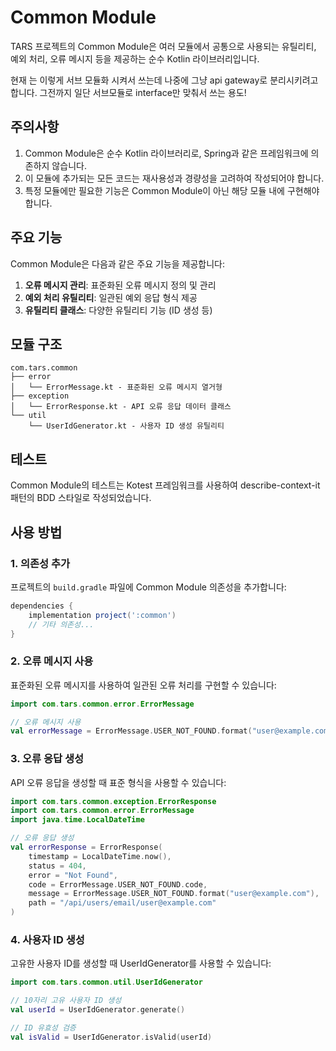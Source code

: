 # Common Module

TARS 프로젝트의 Common Module은 여러 모듈에서 공통으로 사용되는 유틸리티, 예외 처리, 오류 메시지 등을 제공하는 순수 Kotlin 라이브러리입니다.

현재 는 이렇게 서브 모듈화 시켜서 쓰는데
나중에 그냥 api gateway로 분리시키려고 합니다.
그전까지 일단 서브모듈로 interface만 맞춰서 쓰는 용도!

## 주의사항

1. Common Module은 순수 Kotlin 라이브러리로, Spring과 같은 프레임워크에 의존하지 않습니다.
2. 이 모듈에 추가되는 모든 코드는 재사용성과 경량성을 고려하여 작성되어야 합니다.
3. 특정 모듈에만 필요한 기능은 Common Module이 아닌 해당 모듈 내에 구현해야 합니다.

## 주요 기능

Common Module은 다음과 같은 주요 기능을 제공합니다:

1. **오류 메시지 관리**: 표준화된 오류 메시지 정의 및 관리
2. **예외 처리 유틸리티**: 일관된 예외 응답 형식 제공
3. **유틸리티 클래스**: 다양한 유틸리티 기능 (ID 생성 등)

## 모듈 구조

```
com.tars.common
├── error
│   └── ErrorMessage.kt - 표준화된 오류 메시지 열거형
├── exception
│   └── ErrorResponse.kt - API 오류 응답 데이터 클래스
└── util
    └── UserIdGenerator.kt - 사용자 ID 생성 유틸리티
```

## 테스트

Common Module의 테스트는 Kotest 프레임워크를 사용하여 describe-context-it 패턴의 BDD 스타일로 작성되었습니다.

## 사용 방법

### 1. 의존성 추가

프로젝트의 `build.gradle` 파일에 Common Module 의존성을 추가합니다:

```gradle
dependencies {
    implementation project(':common')
    // 기타 의존성...
}
```

### 2. 오류 메시지 사용

표준화된 오류 메시지를 사용하여 일관된 오류 처리를 구현할 수 있습니다:

```kotlin
import com.tars.common.error.ErrorMessage

// 오류 메시지 사용
val errorMessage = ErrorMessage.USER_NOT_FOUND.format("user@example.com")
```

### 3. 오류 응답 생성

API 오류 응답을 생성할 때 표준 형식을 사용할 수 있습니다:

```kotlin
import com.tars.common.exception.ErrorResponse
import com.tars.common.error.ErrorMessage
import java.time.LocalDateTime

// 오류 응답 생성
val errorResponse = ErrorResponse(
    timestamp = LocalDateTime.now(),
    status = 404,
    error = "Not Found",
    code = ErrorMessage.USER_NOT_FOUND.code,
    message = ErrorMessage.USER_NOT_FOUND.format("user@example.com"),
    path = "/api/users/email/user@example.com"
)
```

### 4. 사용자 ID 생성

고유한 사용자 ID를 생성할 때 UserIdGenerator를 사용할 수 있습니다:

```kotlin
import com.tars.common.util.UserIdGenerator

// 10자리 고유 사용자 ID 생성
val userId = UserIdGenerator.generate()

// ID 유효성 검증
val isValid = UserIdGenerator.isValid(userId)
``` 